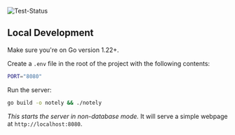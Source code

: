 ![Test-Status](https://github.com/mirenk0/learn-cicd-starter/actions/workflows/ci.yml/badge.svg)
## Local Development
Make sure you're on Go version 1.22+.

Create a `.env` file in the root of the project with the following contents:

```bash
PORT="8080"
```

Run the server:

```bash
go build -o notely && ./notely
```

*This starts the server in non-database mode.* It will serve a simple webpage at `http://localhost:8080`.
